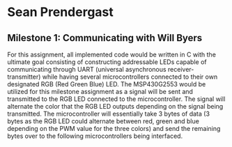# Sean Prendergast

## Milestone 1: Communicating with Will Byers
For this assignment, all implemented code would be written in C with the ultimate goal consisting of constructing addressable LEDs capable of communicating through UART (universal asynchronous receiver-transmitter) while having several microcontrollers connected to their own designated RGB (Red Green Blue) LED. The MSP430G2553 would be utilized for this milestone assignment as a signal will be sent and transmitted to the RGB LED connected to the microcontroller. The signal will alternate the color that the RGB LED outputs depending on the signal being transmitted. The microcontroller will essentially take 3 bytes of data (3 bytes as the RGB LED could alternate between red, green and blue depending on the PWM value for the three colors) and send the remaining bytes over to the following microcontrollers being interfaced.



